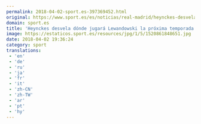 ```yaml
---
permalink: 2018-04-02-sport.es-397369452.html
original: https://www.sport.es/es/noticias/real-madrid/heynckes-desvela-donde-jugara-lewandowski-proxima-temporada-6730334?utm_source=rss-noticias&utm_medium=feed&utm_campaign=real-madrid
domain: sport.es
title: 'Heynckes desvela dónde jugará Lewandowski la próxima temporada'
image: https://estaticos.sport.es/resources/jpg/1/5/1520861848651.jpg
date: 2018-04-02 19:36:24
category: sport
translations: 
 - 'en'
 - 'de'
 - 'ru'
 - 'ja'
 - 'fr'
 - 'it'
 - 'zh-CN'
 - 'zh-TW'
 - 'ar'
 - 'pt'
 - 'hy'
---
```


